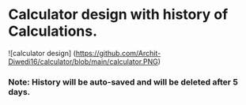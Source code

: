 # Calculator design with history of Calculations.

![calculator design] (https://github.com/Archit-Diwedi16/calculator/blob/main/calculator.PNG)

### Note: History will be auto-saved and will be deleted after 5 days. 
